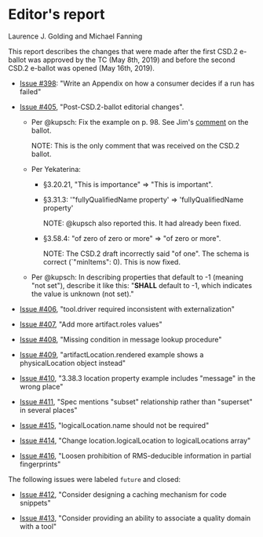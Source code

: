 # Editor's report

Laurence J. Golding and Michael Fanning

This report describes the changes that were made after the first CSD.2 e-ballot was approved by the TC (May 8th, 2019) and before the second CSD.2 e-ballot was opened (May 16th, 2019).

- [Issue #398](https://github.com/oasis-tcs/sarif-spec/issues/405): "Write an Appendix on how a consumer decides if a run has failed"

- [Issue #405](https://github.com/oasis-tcs/sarif-spec/issues/405), "Post-CSD.2-ballot editorial changes".

    - Per @kupsch: Fix the example on p. 98. See Jim's [comment](https://www.oasis-open.org/apps/org/workgroup/sarif/ballot.php?id=3387#) on the ballot.

        NOTE: This is the only comment that was received on the CSD.2 ballot.

    - Per Yekaterina:

        - §3.20.21, "This is importance" => "This is important".

        - §3.31.3: '"fullyQualifiedName property' => 'fullyQualifiedName property'
    
            NOTE: @kupsch also reported this. It had already been fixed.

        - §3.58.4: "of zero of zero or more" => "of zero or more".

            NOTE: The CSD.2 draft incorrectly said "of one". The schema is correct (`"minItems": 0). This is now fixed.

    - Per @kupsch: In describing properties that default to -1 (meaning "not set"), describe it like this: "**SHALL** default to -1, which indicates the value is unknown (not set)."

- [Issue #406](https://github.com/oasis-tcs/sarif-spec/issues/406), "tool.driver required inconsistent with externalization"

- [Issue #407](https://github.com/oasis-tcs/sarif-spec/issues/407), "Add more artifact.roles values"

- [Issue #408](https://github.com/oasis-tcs/sarif-spec/issues/408), "Missing condition in message lookup procedure"

- [Issue #409](https://github.com/oasis-tcs/sarif-spec/issues/409), "artifactLocation.rendered example shows a physicalLocation object instead"

- [Issue #410](https://github.com/oasis-tcs/sarif-spec/issues/410), "3.38.3 location property example includes "message" in the wrong place"

- [Issue #411](https://github.com/oasis-tcs/sarif-spec/issues/411), "Spec mentions "subset" relationship rather than "superset" in several places"

- [Issue #415](https://github.com/oasis-tcs/sarif-spec/issues/415), "logicalLocation.name should not be required"

- [Issue #414](https://github.com/oasis-tcs/sarif-spec/issues/414), "Change location.logicalLocation to logicalLocations array"

- [Issue #416](https://github.com/oasis-tcs/sarif-spec/issues/416), "Loosen prohibition of RMS-deducible information in partial fingerprints"

The following issues were labeled `future` and closed:

- [Issue #412](https://github.com/oasis-tcs/sarif-spec/issues/412), "Consider designing a caching mechanism for code snippets"

- [Issue #413](https://github.com/oasis-tcs/sarif-spec/issues/413), "Consider providing an ability to associate a quality domain with a tool"